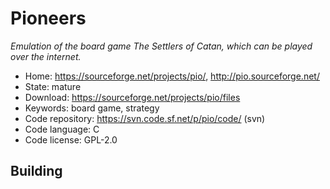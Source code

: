 # Pioneers

_Emulation of the board game The Settlers of Catan, which can be played over the internet._

- Home: https://sourceforge.net/projects/pio/, http://pio.sourceforge.net/
- State: mature
- Download: https://sourceforge.net/projects/pio/files
- Keywords: board game, strategy
- Code repository: https://svn.code.sf.net/p/pio/code/ (svn)
- Code language: C
- Code license: GPL-2.0

## Building

